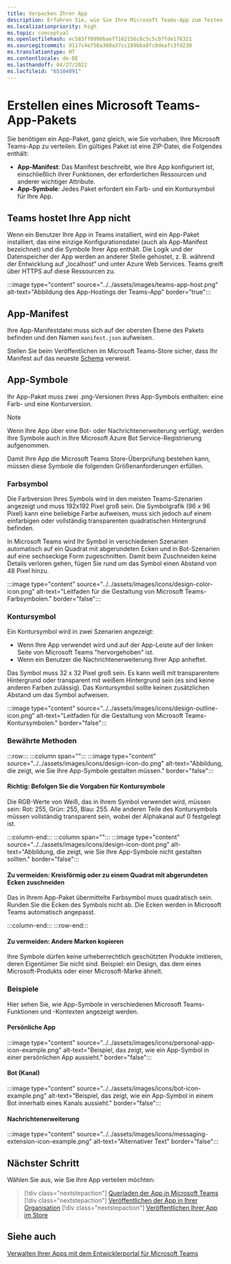 ```yaml
---
title: Verpacken Ihrer App
description: Erfahren Sie, wie Sie Ihre Microsoft Teams-App zum Testen, Hochladen und Veröffentlichen im Store verpacken.
ms.localizationpriority: high
ms.topic: conceptual
ms.openlocfilehash: ec583ff0998baef7162156c8c5c5c07fde176321
ms.sourcegitcommit: 0117c4e750a388a37cc189bba8fc0deafc3fd230
ms.translationtype: HT
ms.contentlocale: de-DE
ms.lasthandoff: 04/27/2022
ms.locfileid: "65104091"
---
```

# <a name="create-a-microsoft-teams-app-package"></a>Erstellen eines Microsoft Teams-App-Pakets

Sie benötigen ein App-Paket, ganz gleich, wie Sie vorhaben, Ihre Microsoft Teams-App zu verteilen. Ein gültiges Paket ist eine ZIP-Datei, die Folgendes enthält:

* **App-Manifest**: Das Manifest beschreibt, wie Ihre App konfiguriert ist, einschließlich ihrer Funktionen, der erforderlichen Ressourcen und anderer wichtiger Attribute.
* **App-Symbole**: Jedes Paket erfordert ein Farb- und ein Kontursymbol für Ihre App.

## <a name="teams-doesnt-host-your-app"></a>Teams hostet Ihre App nicht

Wenn ein Benutzer Ihre App in Teams installiert, wird ein App-Paket installiert, das eine einzige Konfigurationsdatei (auch als App-Manifest bezeichnet) und die Symbole Ihrer App enthält. Die Logik und der Datenspeicher der App werden an anderer Stelle gehostet, z. B. während der Entwicklung auf „localhost“ und unter Azure Web Services. Teams greift über HTTPS auf diese Ressourcen zu.

:::image type="content" source="../../assets/images/teams-app-host.png" alt-text="Abbildung des App-Hostings der Teams-App" border="true":::

## <a name="app-manifest"></a>App-Manifest

Ihre App-Manifestdatei muss sich auf der obersten Ebene des Pakets befinden und den Namen `manifest.json` aufweisen.

Stellen Sie beim Veröffentlichen im Microsoft Teams-Store sicher, dass Ihr Manifest auf das neueste [Schema](~/resources/schema/manifest-schema.md) verweist.

## <a name="app-icons"></a>App-Symbole

Ihr App-Paket muss zwei .png-Versionen Ihres App-Symbols enthalten: eine Farb- und eine Konturversion.

> [!Note]
> Wenn Ihre App über eine Bot- oder Nachrichtenerweiterung verfügt, werden Ihre Symbole auch in Ihre Microsoft Azure Bot Service-Registrierung aufgenommen.

Damit Ihre App die Microsoft Teams Store-Überprüfung bestehen kann, müssen diese Symbole die folgenden Größenanforderungen erfüllen.

### <a name="color-icon"></a>Farbsymbol

Die Farbversion Ihres Symbols wird in den meisten Teams-Szenarien angezeigt und muss 192x192 Pixel groß sein. Die Symbolgrafik (96 x 96 Pixel) kann eine beliebige Farbe aufweisen, muss sich jedoch auf einem einfarbigen oder vollständig transparenten quadratischen Hintergrund befinden.

In Microsoft Teams wird Ihr Symbol in verschiedenen Szenarien automatisch auf ein Quadrat mit abgerundeten Ecken und in Bot-Szenarien auf eine sechseckige Form zugeschnitten. Damit beim Zuschneiden keine Details verloren gehen, fügen Sie rund um das Symbol einen Abstand von 48 Pixel hinzu.

:::image type="content" source="../../assets/images/icons/design-color-icon.png" alt-text="Leitfaden für die Gestaltung von Microsoft Teams-Farbsymbolen." border="false":::

### <a name="outline-icon"></a>Kontursymbol

Ein Kontursymbol wird in zwei Szenarien angezeigt:

* Wenn Ihre App verwendet wird und auf der App-Leiste auf der linken Seite von Microsoft Teams "hervorgehoben" ist.
* Wenn ein Benutzer die Nachrichtenerweiterung Ihrer App anheftet.

Das Symbol muss 32 x 32 Pixel groß sein. Es kann weiß mit transparentem Hintergrund oder transparent mit weißem Hintergrund sein (es sind keine anderen Farben zulässig). Das Kontursymbol sollte keinen zusätzlichen Abstand um das Symbol aufweisen.

:::image type="content" source="../../assets/images/icons/design-outline-icon.png" alt-text="Leitfaden für die Gestaltung von Microsoft Teams-Kontursymbolen." border="false":::

### <a name="best-practices"></a>Bewährte Methoden

:::row:::
   :::column span="":::
:::image type="content" source="../../assets/images/icons/design-icon-do.png" alt-text="Abbildung, die zeigt, wie Sie Ihre App-Symbole gestalten müssen." border="false":::

#### <a name="do-follow-the-precise-outline-icon-guidelines"></a>Richtig: Befolgen Sie die Vorgaben für Kontursymbole

Die RGB-Werte von Weiß, das in Ihrem Symbol verwendet wird, müssen sein: Rot: 255, Grün: 255, Blau: 255. Alle anderen Teile des Kontursymbols müssen vollständig transparent sein, wobei der Alphakanal auf 0 festgelegt ist.

   :::column-end:::
   :::column span="":::
:::image type="content" source="../../assets/images/icons/design-icon-dont.png" alt-text="Abbildung, die zeigt, wie Sie Ihre App-Symbole nicht gestalten sollten." border="false":::

#### <a name="dont-crop-in-a-circular-or-rounded-square-shape"></a>Zu vermeiden: Kreisförmig oder zu einem Quadrat mit abgerundeten Ecken zuschneiden

Das in Ihrem App-Paket übermittelte Farbsymbol muss quadratisch sein. Runden Sie die Ecken des Symbols nicht ab. Die Ecken werden in Microsoft Teams automatisch angepasst.

   :::column-end:::
:::row-end:::

#### <a name="dont-copy-other-brands"></a>Zu vermeiden: Andere Marken kopieren

Ihre Symbole dürfen keine urheberrechtlich geschützten Produkte imitieren, deren Eigentümer Sie nicht sind. Beispiel: ein Design, das dem eines Microsoft-Produkts oder einer Microsoft-Marke ähnelt.

### <a name="examples"></a>Beispiele

Hier sehen Sie, wie App-Symbole in verschiedenen Microsoft Teams-Funktionen und -Kontexten angezeigt werden.

#### <a name="personal-app"></a>Persönliche App

:::image type="content" source="../../assets/images/icons/personal-app-icon-example.png" alt-text="Beispiel, das zeigt, wie ein App-Symbol in einer persönlichen App aussieht." border="false":::

#### <a name="bot-channel"></a>Bot (Kanal)

:::image type="content" source="../../assets/images/icons/bot-icon-example.png" alt-text="Beispiel, das zeigt, wie ein App-Symbol in einem Bot innerhalb eines Kanals aussieht." border="false":::

#### <a name="message-extension"></a>Nachrichtenerweiterung

:::image type="content" source="../../assets/images/icons/messaging-extension-icon-example.png" alt-text="Alternativer Text" border="false":::

## <a name="next-step"></a>Nächster Schritt

Wählen Sie aus, wie Sie Ihre App verteilen möchten:

> [!div class="nextstepaction"]
> [Querladen der App in Microsoft Teams](~/concepts/deploy-and-publish/apps-upload.md)
> [!div class="nextstepaction"]
> [Veröffentlichen der App in Ihrer Organisation](/MicrosoftTeams/tenant-apps-catalog-teams?toc=/microsoftteams/platform/toc.json&bc=/MicrosoftTeams/breadcrumb/toc.json)
> [!div class="nextstepaction"]
> [Veröffentlichen Ihrer App im Store](~/concepts/deploy-and-publish/appsource/publish.md)

## <a name="see-also"></a>Siehe auch

[Verwalten Ihrer Apps mit dem Entwicklerportal für Microsoft Teams](~/concepts/build-and-test/teams-developer-portal.md)
